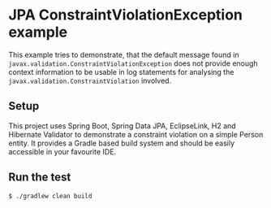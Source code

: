 # JPA ConstraintViolationException example

This example tries to demonstrate, 
that the default message found in `javax.validation.ConstraintViolationException` does not provide enough context information
to be usable in log statements for analysing the `javax.validation.ConstraintViolation` involved.

## Setup

This project uses Spring Boot, Spring Data JPA, EclipseLink, H2 and Hibernate Validator
to demonstrate a constraint violation on a simple Person entity.
It provides a Gradle based build system and should be easily accessible in your favourite IDE.

## Run the test

```
$ ./gradlew clean build
```

